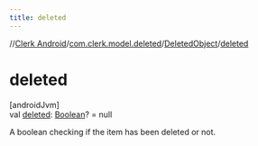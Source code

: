 ```yaml
---
title: deleted
---
```

//[Clerk Android](../../../index.html)/[com.clerk.model.deleted](../index.html)/[DeletedObject](index.html)/[deleted](deleted.html)



# deleted



[androidJvm]\
val [deleted](deleted.html): [Boolean](https://kotlinlang.org/api/latest/jvm/stdlib/kotlin-stdlib/kotlin/-boolean/index.html)? = null



A boolean checking if the item has been deleted or not.




